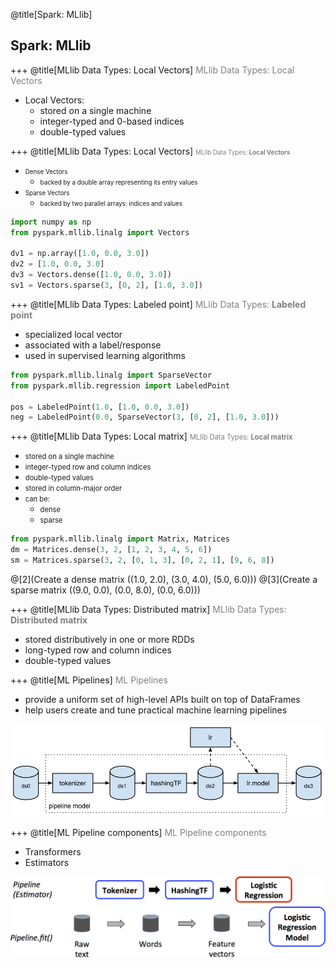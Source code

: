 @title[Spark: MLlib]
## Spark: MLlib

+++
@title[MLlib Data Types: Local Vectors]
<span style="color:gray; font-size:1em">MLlib Data Types: Local Vectors </span>
* Local Vectors:
    - stored on a single machine
    - integer-typed and 0-based indices
    - double-typed values

+++
@title[MLlib Data Types: Local Vectors]
<span style="color:gray; font-size:0.7em">MLlib Data Types: __Local Vectors__ </span>
- <span style="font-size:0.7em">Dense Vectors</span>
    + <span style="font-size:0.7em">backed by a double array representing its entry values</span>
- <span style="font-size:0.7em">Sparse Vectors</span>
    + <span style="font-size:0.7em">backed by two parallel arrays: indices and values</span>

```python
import numpy as np
from pyspark.mllib.linalg import Vectors

dv1 = np.array([1.0, 0.0, 3.0])
dv2 = [1.0, 0.0, 3.0]
dv3 = Vectors.dense([1.0, 0.0, 3.0])
sv1 = Vectors.sparse(3, [0, 2], [1.0, 3.0])

```

+++
@title[MLlib Data Types: Labeled point]
<span style="color:gray; font-size:1em">MLlib Data Types: __Labeled point__ </span>
- specialized local vector
- associated with a label/response
- used in supervised learning algorithms

```python
from pyspark.mllib.linalg import SparseVector
from pyspark.mllib.regression import LabeledPoint

pos = LabeledPoint(1.0, [1.0, 0.0, 3.0])
neg = LabeledPoint(0.0, SparseVector(3, [0, 2], [1.0, 3.0]))
```

+++
@title[MLlib Data Types: Local matrix]
<span style="color:gray; font-size:0.8em">MLlib Data Types: __Local matrix__ </span>
- <span style="font-size:0.8em">stored on a single machine</span>
- <span style="font-size:0.8em">integer-typed row and column indices</span>
- <span style="font-size:0.8em">double-typed values</span>
- <span style="font-size:0.8em">stored in column-major order</span>
- <span style="font-size:0.8em">can be:</span>
    + <span style="font-size:0.8em">dense</span>
    + <span style="font-size:0.8em">sparse</span>
```python
from pyspark.mllib.linalg import Matrix, Matrices
dm = Matrices.dense(3, 2, [1, 2, 3, 4, 5, 6])
sm = Matrices.sparse(3, 2, [0, 1, 3], [0, 2, 1], [9, 6, 8])
```
@[2](Create a dense matrix ((1.0, 2.0), (3.0, 4.0), (5.0, 6.0)))
@[3](Create a sparse matrix ((9.0, 0.0), (0.0, 8.0), (0.0, 6.0)))

+++
@title[MLlib Data Types: Distributed matrix]
<span style="color:gray; font-size:1em">MLlib Data Types: __Distributed matrix__ </span>
- stored distributively in one or more RDDs
- long-typed row and column indices
- double-typed values

+++
@title[ML Pipelines]
<span style="color:gray; font-size:1em">ML Pipelines </span>
* provide a uniform set of high-level APIs built on top of DataFrames
* help users create and tune practical machine learning pipelines

![Image-Absolute](pics/pipeline-1.png)

+++
@title[ML Pipeline components]
<span style="color:gray; font-size:1em">ML Pipeline components </span>

* Transformers
* Estimators

![Image-Absolute](pics/ml-Pipeline.png)
